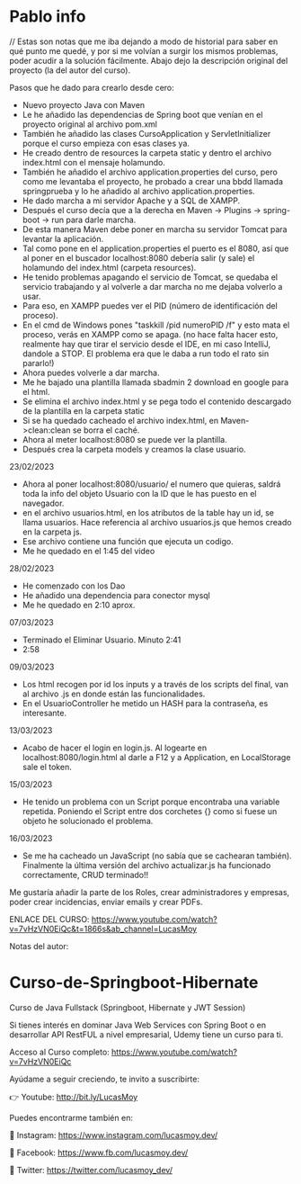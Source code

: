 # Pablo info
// Estas son notas que me iba dejando a modo de historial para saber en qué punto me quedé, y por si me volvían a surgir los mismos problemas, poder acudir a la solución fácilmente.
Abajo dejo la descripción original del proyecto (la del autor del curso).

Pasos que he dado para crearlo desde cero:

- Nuevo proyecto Java con Maven
- Le he añadido las dependencias de Spring boot que venían en el proyecto original al archivo pom.xml 
- También he añadido las clases CursoApplication y ServletInitializer porque el curso empieza con esas clases ya.
- He creado dentro de resources la carpeta static y dentro el archivo index.html con el mensaje holamundo.
- También he añadido el archivo application.properties del curso, pero como me levantaba el proyecto, he probado a crear una bbdd llamada springprueba y lo he añadido al archivo application.properties.
- He dado marcha a mi servidor Apache y a SQL de XAMPP.
- Después el curso decía que a la derecha en Maven -> Plugins -> spring-boot -> run para darle marcha.
- De esta manera Maven debe poner en marcha su servidor Tomcat para levantar la aplicación.
- Tal como pone en el application.properties el puerto es el 8080, así que al poner en el buscador localhost:8080 debería salir (y sale) el holamundo del index.html (carpeta resources).
- He tenido problemas apagando el servicio de Tomcat, se quedaba el servicio trabajando y al volverle a dar marcha no me dejaba volverlo a usar.
- Para eso, en XAMPP puedes ver el PID (número de identificación del proceso).
- En el cmd de Windows pones "taskkill /pid numeroPID /f" y esto mata el proceso, verás en XAMPP como se apaga.
(no hace falta hacer esto, realmente hay que tirar el servicio desde el IDE, en mi caso IntelliJ, dandole a STOP. El problema era que le daba a run todo el rato sin pararlo!)
- Ahora puedes volverle a dar marcha.
- Me he bajado una plantilla llamada sbadmin 2 download en google para el html.
- Se elimina el archivo index.html y se pega todo el contenido descargado de la plantilla en la carpeta static
- Si se ha quedado cacheado el archivo index.html, en Maven->clean:clean se borra el caché.
- Ahora al meter localhost:8080 se puede ver la plantilla.
- Después crea la carpeta models y creamos la clase usuario.

23/02/2023

- Ahora al poner localhost:8080/usuario/ el numero que quieras, saldrá toda la info del objeto Usuario con la ID que le has puesto en el navegador.
- en el archivo usuarios.html, en los atributos de la table hay un id, se llama usuarios. Hace referencia al archivo usuarios.js que hemos creado en la carpeta js.
- Ese archivo contiene una función que ejecuta un codigo.
- Me he quedado en el 1:45 del video

28/02/2023

- He comenzado con los Dao
- He añadido una dependencia para conector mysql
- Me he quedado en 2:10 aprox.

07/03/2023

- Terminado el Eliminar Usuario. Minuto 2:41
- 2:58

09/03/2023

- Los html recogen por id los inputs y a través de los scripts del final, van al archivo .js en donde están las funcionalidades.
- En el UsuarioController he metido un HASH para la contraseña, es interesante.


13/03/2023

- Acabo de hacer el login en login.js. Al logearte en localhost:8080/login.html al darle a F12 y a Application, en LocalStorage sale el token.

15/03/2023

- He tenido un problema con un Script porque encontraba una variable repetida. Poniendo el Script entre dos corchetes {} como si fuese un objeto he solucionado el problema.

16/03/2023

- Se me ha cacheado un JavaScript (no sabía que se cachearan también). Finalmente la última versión del archivo actualizar.js ha funcionado correctamente, CRUD terminado!!

Me gustaría añadir la parte de los Roles, crear administradores y empresas, poder crear incidencias, enviar emails y crear PDFs.


ENLACE DEL CURSO: 
https://www.youtube.com/watch?v=7vHzVN0EiQc&t=1866s&ab_channel=LucasMoy

Notas del autor:
# Curso-de-Springboot-Hibernate

Curso de Java Fullstack (Springboot, Hibernate y JWT Session)

Si tienes interés en dominar Java Web Services con Spring Boot o en desarrollar API RestFUL a nivel empresarial, Udemy tiene un curso para ti.


Acceso al Curso completo: https://www.youtube.com/watch?v=7vHzVN0EiQc

Ayúdame a seguir creciendo, te invito a suscribirte: 

👉 Youtube: http://bit.ly/LucasMoy


Puedes encontrarme también en:

🔹 Instagram: https://www.instagram.com/lucasmoy.dev/

🔹 Facebook: https://www.fb.com/lucasmoy.dev/

🔹 Twitter: https://twitter.com/lucasmoy_dev/

